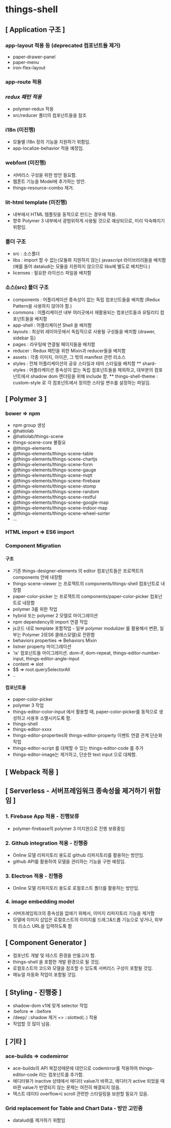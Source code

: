 # things-shell

## [ Application 구조 ]
### app-layout 적용 등 (deprecated 컴포넌트들 제거)
* paper-drawer-panel
* paper-menu
* iron-flex-layout
### app-route 적용
### *redux 패턴 적용*
* polymer-redux 적용
* src/reducer 폴더의 컴포넌트들을 참조
### i18n (미진행)
* 모듈별 i18n 정의 기능을 지원하기 위함임.
* app-localize-behavior 적용 예정임.
### webfont (미진행)
* 서버리스 구성을 위한 방안 필요함.
* 웹폰트 기능을 Model에 추가하는 방안.
* things-resource-combo 제거.
### lit-html template (미진행)
* 내부에서 HTML 템플릿을 동적으로 만드는 경우에 적용.
* 향후 Polymer 3 내부에서 광범위하게 사용될 것으로 예상되므로, 미리 익숙해지기 위함임.
### 폴더 구조
* src : 소스폴더
* libs : import 할 수 없는(모듈화 지원하지 않는) javascript 라이브러리들을 배치함 (예를 들어 dataludi는 모듈을 지원하지 않으므로 libs에 별도로 배치한다.)
* licenses : 필요한 라이선스 파일을 배치함
### 소스(src) 폴더 구조
* components : 어플리케이션 종속성이 없는 독립 컴포넌트들을 배치함 (Redux Pattern을 사용하지 않아야 함.)
* commons : 어플리케이션 내부 여러곳에서 재활용되는 컴포넌트들과 유틸리티 컴포넌트들을 배치함
* app-shell : 어플리케이션 Shell 을 배치함
* layouts : 최상위 레이아웃에서 독립적으로 사용될 구성들을 배치함 (drawer, sidebar 등)
* pages : 라우팅에 연결될 페이지들을 배치함
* reducer : Redux 패턴을 위한 Mixin과 reducer들을 배치함
* assets : 각종 이미지, 아이콘, 그 밖의 manifest 관련 리소스
* styles : 전체 어플리케이션의 공유 스타일과 테마 스타일을 배치함
** shard-styles : 어플라케이션 종속성이 없는 독립 컴포넌트들을 제외하고, 대부분의 컴포넌트에서 shadow dom 렌더링을 위해 include 함.
** things-shell-theme : custom-style 로 각 컴포넌트에서 정의한 스타일 변수를 설정하는 파일임.
## [ Polymer 3 ]
### bower => npm
* npm group 생성
 * @hatiolab
  * @hatiolab/things-scene
  * things-scene-core 불필요
 * @things-elements
  * @things-elements/things-scene-table
  * @things-elements/things-scene-chartjs
  * @things-elements/things-scene-form
  * @things-elements/things-scene-gauge
  * @things-elements/things-scene-mqtt
  * @things-elements/things-scene-firebase
  * @things-elements/things-scene-stomp
  * @things-elements/things-scene-random
  * @things-elements/things-scene-restful
  * @things-elements/things-scene-google-map
  * @things-elements/things-scene-indoor-map
  * @things-elements/things-scene-wheel-sorter
  * ...
### HTML import => ES6 import
### Component Migration
#### 구조
* 기존 things-designer-elements 의 editor 컴포넌트들은 프로젝트의 components 안에 내장함
* things-scene-viewer 는 프로젝트의 components/things-shell 컴포넌트로 내장함
* paper-color-picker 는 프로젝트의 components/paper-color-picker 컴포넌트로 내장함
* polymer 3를 위한 작업
 * hybrid 또는 polymer 2 모델로 마이그레이션
 * npm dependency와 import 연결 작업
 * js코드 내로 template 포함작업 - 일부 polymer modulizer 를 활용해서 변환, 일부는 Polymer 2(ES6 클래스모델)로 전환함
 * behaviors properties => Behaviors Mixin
 * listner property 마이그레이션
 * 'is' 컴포넌트들 마이그레이션. dom-if, dom-repeat, things-editor-number-input, things-editor-angle-input
 * content => slot
 * $$ => root.querySelectorAll
 * ..
#### 컴포넌트들
* paper-color-picker
 * polymer 3 작업
 * things-editor-color-input 에서 활용할 때, paper-color-picker를 동적으로 생성하고 사용후 소멸시키도록 함.
* things-shell
* things-editor-xxxx
 * things-editor-properties와 things-editor-property 이벤트 연결 관계 단순화 작업
 * things-editor-script 를 대체할 수 있는 things-editor-code 를 추가
 * things-editor-image는 제거하고, 단순한 text input 으로 대체함.
## [ Webpack 적용 ]
## [ Serverless - 서버프레임워크 종속성을 제거하기 위함임 ]
### 1. Firebase App 적용 - 진행보류
* polymer-firebase의 polymer 3 미지원으로 진행 보류중임
### 2. Github integration 적용 - 진행중
* Online 모델 리파지토리 용도로 github 리파지토리를 활용하는 방안임.
* github API를 활용하여 모델을 관리하는 기능을 구현 예정임.
### 3. Electron 적용 - 진행중
* Online 모델 리파지토리 용도로 로컬호스트 폴더를 활용하는 방안임.
### 4. image embedding model
* 서버프레임워크의 종속성을 없애기 위해서, 이미지 리파지토리 기능을 제거함
* 모델에 이미지 삽입은 로컬호스트의 이미지를 드래그&드롭 기능으로 넣거나, 외부의 리소스 URL을 입력하도록 함
## [ Component Generator ]
* 컴포넌트 개발 및 테스트 환경을 만들고자 함.
* things-shell 을 포함한 개발 환경으로 될 것임.
* 로컬호스트의 코드와 모델을 참조할 수 있도록 서버리스 구성이 포함될 것임.
* 매뉴얼 자동화 작업이 포함될 것임.
## [ Styling - 진행중 ]
* shadow-dom v1에 맞게 selector 작업
* :before => ::before
* /deep/ ::shadow 제거 => ::slotted(..) 적용
* 작업할 것 많이 남음.
## [ 기타 ]
### ace-builds => codemirror
* ace-builds의 API 복잡성때문에 대안으로 codemirror를 적용하여 things-editor-code 라는 컴포넌트를 추가함.
* 에디터뷰가 inactive 상태에서 에디터 value가 바뀌고, 에디터가 active 되었을 때 바뀐 value가 반영되지 않는 문제는 여전히 해결되지 않음.
* 텍스트 데이타 overflow시 scroll 관련한 스타일링을 보완할 필요가 있음.
### Grid replacement for Table and Chart Data - 방안 고민중
* dataludi를 제거하기 위함임



